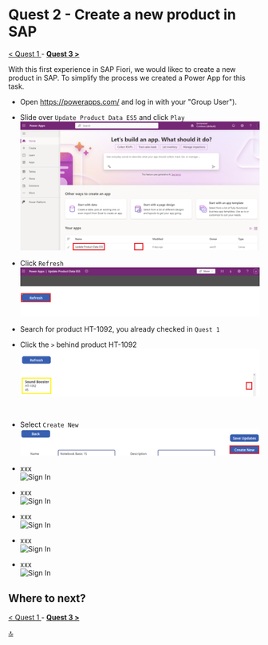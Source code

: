 # Quest 2 - Create a new product in SAP

[ < Quest 1 ](quest1.md) - **[ Quest 3 > ](quest3.md)**

With this first experience in SAP Fiori, we would likec to create a new product in SAP. To simplify the process we created a Power App for this task.

* Open https://powerapps.com/ and log in with your "Group User"). 

* Slide over `Update Product Data ES5` and click `Play` <br>
 ![Sign In](../media/quest2/1-select-app.png) <br>


* Click `Refresh`  <br>
 ![Sign In](../media/quest2/2-refresh.png) <br>

* Search for product HT-1092, you already checked in `Quest 1`
* Click the `>` behind product HT-1092  <br>
 ![Sign In](../media/quest2/3-refresh-new.png) <br>
<br>

* Select `Create New`  <br>
 ![Sign In](../media/quest2/4-create-new.png) <br>


* xxx  <br>
 ![Sign In](../xxx) <br>


* xxx  <br>
 ![Sign In](../xxx) <br>


* xxx  <br>
 ![Sign In](../xxx) <br>
 

* xxx  <br>
 ![Sign In](../xxx) <br>
 

* xxx  <br>
 ![Sign In](../xxx) <br>






## Where to next?
[ < Quest 1 ](quest1.md) - **[ Quest 3 > ](quest3.md)**

[🔝](#)
